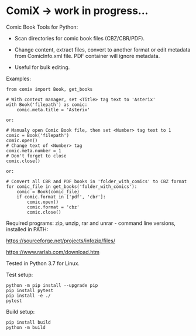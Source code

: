 # ComiX -> work in progress...

Comic Book Tools for Python:

- Scan directories for comic book files (CBZ/CBR/PDF).
  
- Change content, extract files, convert to another format or edit metadata from ComicInfo.xml file. PDF container will ignore metadata.

- Useful for bulk editing.

Examples:

    from comix import Book, get_books

    # With context manager, set <Title> tag text to 'Asterix'
    with Book('filepath') as comic:
        comic.meta.title = 'Asterix'

    or:
    
    # Manualy open Comic Book file, then set <Number> tag text to 1
    comic = Book('filepath')
    comic.open()
    # Change text of <Number> tag
    comic.meta.number = 1
    # Don't forget to close
    comic.close()

    or:

    # Convert all CBR and PDF books in 'folder_with_comics' to CBZ format
    for comic_file in get_books('folder_with_comics'):
        comic = Book(comic_file)
        if comic.format in ['pdf', 'cbr']:
            comic.open()
            comic.format = 'cbz'
            comic.close()


Required programs: zip, unzip, rar and unrar - command line versions, installed in PATH:

https://sourceforge.net/projects/infozip/files/

https://www.rarlab.com/download.htm

Tested in Python 3.7 for Linux.

Test setup:

    python -m pip install --upgrade pip
    pip install pytest
    pip install -e ./
    pytest

Build setup:

    pip install build
    python -m build

